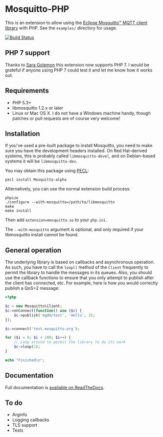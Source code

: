 # Mosquitto-PHP

This is an extension to allow using the [Eclipse Mosquitto™ MQTT client library](http://mosquitto.org) with PHP. See the `examples/` directory for usage.

[![Build Status](https://travis-ci.org/mgdm/Mosquitto-PHP.svg?branch=master)](https://travis-ci.org/mgdm/Mosquitto-PHP)

## PHP 7 support

Thanks to [Sara Golemon](https://twitter.com/SaraMG) this extension now supports PHP 7. I would be grateful if anyone using PHP 7 could test it and let me know how it works out.

## Requirements

* PHP 5.3+
* libmosquitto 1.2.x or later
* Linux or Mac OS X. I do not have a Windows machine handy, though patches or
  pull requests are of course very welcome!

## Installation

If you've used a pre-built package to install Mosquitto, you need to make sure you have the development headers installed. On Red Hat-derived systems, this is probably called `libmosquitto-devel`, and on Debian-based systems it will be `libmosquitto-dev`.

You may obtain this package using [PECL](http://pecl.php.net):

````
pecl install Mosquitto-alpha
````

Alternatively, you can use the normal extension build process:

````
phpize
./configure --with-mosquitto=/path/to/libmosquitto
make
make install
````

Then add `extension=mosquitto.so` to your `php.ini`.

The `--with-mosquitto` argument is optional, and only required if your
libmosquitto install cannot be found.

## General operation

The underlying library is based on callbacks and asynchronous operation. As such, you have to call the `loop()` method of the `Client` frequently to permit the library to handle the messages in its queues. Also, you should use the callback functions to ensure that you only attempt to publish after the client has connected, etc. For example, here is how you would correctly publish a QoS=2 message:

```php
<?php

$c = new Mosquitto\Client;
$c->onConnect(function() use ($c) {
    $c->publish('mgdm/test', 'Hello', 2);
});

$c->connect('test.mosquitto.org');

for ($i = 0; $i < 100; $i++) {
    // Loop around to permit the library to do its work
    $c->loop(1);
}

echo "Finished\n";
```

## Documentation

Full documentation is [available on ReadTheDocs](http://mosquitto-php.readthedocs.io/).

## To do

* Arginfo
* Logging callbacks
* TLS support
* Tests
